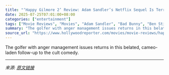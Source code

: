 ```yaml
---
title: "‘Happy Gilmore 2’ Review: Adam Sandler’s Netflix Sequel Is Terrible — and Fans Will Love It"
date: 2025-07-25T07:01:00+08:00
categories: ["entertainment"]
tags: ["Movie Reviews", "Movies", "Adam Sandler", "Bad Bunny", "Ben Stiller", "Benny Safdie", "Julie Bowen", "Margaret Qualley"]
summary: "The golfer with anger management issues returns in this belated, cameo-laden follow-up to the cult comedy."
source_url: "https://www.hollywoodreporter.com/movies/movie-reviews/happy-gilmore-2-review-adam-sandler-netflix-sequel-1236328440/"
---
```


The golfer with anger management issues returns in this belated, cameo-laden follow-up to the cult comedy.

---

*来源: [原文链接](https://www.hollywoodreporter.com/movies/movie-reviews/happy-gilmore-2-review-adam-sandler-netflix-sequel-1236328440/)*
